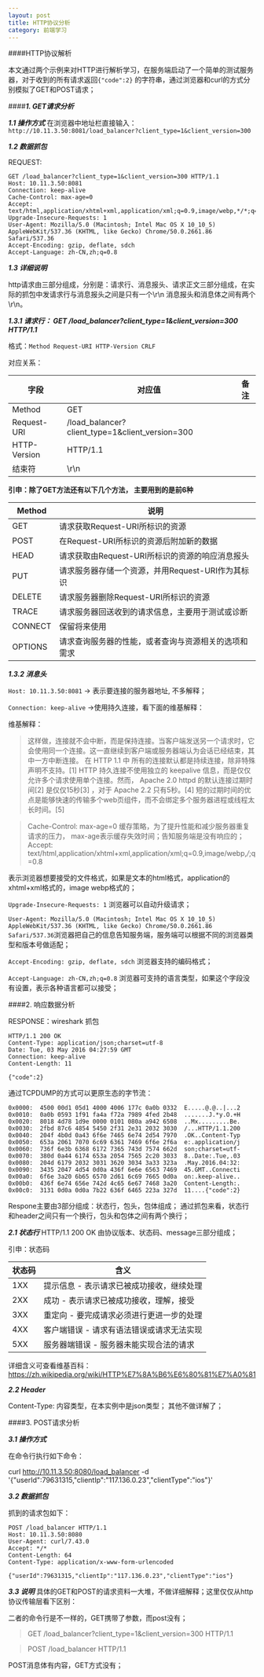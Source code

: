 ```yaml
---
layout: post
title: HTTP协议分析
category: 前端学习
---
```



####HTTP协议解析

本文通过两个示例来对HTTP进行解析学习，在服务端启动了一个简单的测试服务器，对于收到的所有请求返回```{"code":2}``` 的字符串，通过浏览器和curl的方式分别模拟了GET和POST请求；
    
####***1. GET请求分析***

***1.1 操作方式***
在浏览器中地址栏直接输入：```http://10.11.3.50:8081/load_balancer?client_type=1&client_version=300```

***1.2 数据抓包***

REQUEST:

```
GET /load_balancer?client_type=1&client_version=300 HTTP/1.1
Host: 10.11.3.50:8081
Connection: keep-alive
Cache-Control: max-age=0
Accept: text/html,application/xhtml+xml,application/xml;q=0.9,image/webp,*/*;q=0.8
Upgrade-Insecure-Requests: 1
User-Agent: Mozilla/5.0 (Macintosh; Intel Mac OS X 10_10_5) AppleWebKit/537.36 (KHTML, like Gecko) Chrome/50.0.2661.86 Safari/537.36
Accept-Encoding: gzip, deflate, sdch
Accept-Language: zh-CN,zh;q=0.8
```

***1.3 详细说明***

http请求由三部分组成，分别是：请求行、消息报头、请求正文三部分组成，在实际的抓包中发请求行与消息报头之间是只有一个\r\n 消息报头和消息体之间有两个\r\n。

***1.3.1 请求行： GET /load_balancer?client_type=1&client_version=300 HTTP/1.1***

格式：`Method Request-URI HTTP-Version CRLF`

对应关系：

|字段|对应值|备注|
|---|---|---|
|Method|GET|
|Request-URI|/load_balancer?client_type=1&client_version=300|
|HTTP-Version|HTTP/1.1|
|结束符|\r\n|

**引申：除了GET方法还有以下几个方法， 主要用到的是前6种**

|Method|说明|
|---|---|
|GET     |请求获取Request-URI所标识的资源 |
|POST    |在Request-URI所标识的资源后附加新的数据|
|HEAD    |请求获取由Request-URI所标识的资源的响应消息报头|
|PUT     |请求服务器存储一个资源，并用Request-URI作为其标识|
|DELETE  |请求服务器删除Request-URI所标识的资源|
|TRACE   |请求服务器回送收到的请求信息，主要用于测试或诊断|
|CONNECT |保留将来使用|
|OPTIONS |请求查询服务器的性能，或者查询与资源相关的选项和需求|

***1.3.2 消息头***

`Host: 10.11.3.50:8081` -> 表示要连接的服务器地址, 不多解释；

`Connection: keep-alive` ->使用持久连接，看下面的维基解释：

维基解释：

> 这样做，连接就不会中断，而是保持连接。当客户端发送另一个请求时，它会使用同一个连接。这一直继续到客户端或服务器端认为会话已经结束，其中一方中断连接。
> 在 HTTP 1.1 中 所有的连接默认都是持续连接，除非特殊声明不支持。[1] HTTP 持久连接不使用独立的 keepalive 信息，而是仅仅允许多个请求使用单个连接。然而， Apache 2.0 httpd 的默认连接过期时间[2] 是仅仅15秒[3] ，对于 Apache 2.2 只有5秒。[4] 短的过期时间的优点是能够快速的传输多个web页组件，而不会绑定多个服务器进程或线程太长时间。[5]

> Cache-Control: max-age=0 缓存策略，为了提升性能和减少服务器重复请求的压力， max-age表示缓存失效时间；告知服务端是没有响应的；
> Accept: text/html,application/xhtml+xml,application/xml;q=0.9,image/webp,*/*;q=0.8

表示浏览器想要接受的文件格式，如果是文本的html格式，application的xhtml+xml格式的，image webp格式的；

`Upgrade-Insecure-Requests: 1` 浏览器可以自动升级请求；

`User-Agent: Mozilla/5.0 (Macintosh; Intel Mac OS X 10_10_5) AppleWebKit/537.36 (KHTML, like Gecko) Chrome/50.0.2661.86 Safari/537.36`浏览器把自己的信息告知服务端，服务端可以根据不同的浏览器类型和版本号做适配；

`Accept-Encoding: gzip, deflate, sdch` 浏览器支持的编码格式；

`Accept-Language: zh-CN,zh;q=0.8`  浏览器可支持的语言类型，如果这个字段没有设置，表示各种语言都可以接受；

####2. 响应数据分析

RESPONSE：wireshark 抓包

    HTTP/1.1 200 OK
    Content-Type: application/json;charset=utf-8
    Date: Tue, 03 May 2016 04:27:59 GMT
    Connection: keep-alive
    Content-Length: 11
    
    {"code":2}

通过TCPDUMP的方式可以更原生态的字节流：

	0x0000:  4500 00d1 05d1 4000 4006 177c 0a0b 0332  E.....@.@..|...2
	0x0010:  0a0b 0593 1f91 fa4a f72a 7989 4fed 2b48  .......J.*y.O.+H
	0x0020:  8018 4d78 1d9e 0000 0101 080a a942 6508  ..Mx.........Be.
	0x0030:  2fbd 87c6 4854 5450 2f31 2e31 2032 3030  /...HTTP/1.1.200
	0x0040:  204f 4b0d 0a43 6f6e 7465 6e74 2d54 7970  .OK..Content-Typ
	0x0050:  653a 2061 7070 6c69 6361 7469 6f6e 2f6a  e:.application/j
	0x0060:  736f 6e3b 6368 6172 7365 743d 7574 662d  son;charset=utf-
	0x0070:  380d 0a44 6174 653a 2054 7565 2c20 3033  8..Date:.Tue,.03
	0x0080:  204d 6179 2032 3031 3620 3034 3a33 323a  .May.2016.04:32:
	0x0090:  3435 2047 4d54 0d0a 436f 6e6e 6563 7469  45.GMT..Connecti
	0x00a0:  6f6e 3a20 6b65 6570 2d61 6c69 7665 0d0a  on:.keep-alive..
	0x00b0:  436f 6e74 656e 742d 4c65 6e67 7468 3a20  Content-Length:.
	0x00c0:  3131 0d0a 0d0a 7b22 636f 6465 223a 327d  11....{"code":2}
	
Respone主要由3部分组成：状态行，包头，包体组成； 通过抓包来看，状态行和header之间只有一个换行，包头和包体之间有两个换行；

***2.1 状态行***
HTTP/1.1 200 OK   由协议版本、状态码、message三部分组成；

引申：状态码

|状态码|含义|
|---|---|
|1XX |提示信息 - 表示请求已被成功接收，继续处理|
|2XX |成功 - 表示请求已被成功接收，理解，接受|
|3XX |重定向 - 要完成请求必须进行更进一步的处理|
|4XX |客户端错误 - 请求有语法错误或请求无法实现|
|5XX |服务器端错误 - 服务器未能实现合法的请求|

详细含义可查看维基百科：
https://zh.wikipedia.org/wiki/HTTP%E7%8A%B6%E6%80%81%E7%A0%81

***2.2 Header***

Content-Type: 内容类型，在本实例中是json类型；
其他不做详解了；

####3. POST请求分析

***3.1 操作方式***

在命令行执行如下命令：

curl http://10.11.3.50:8080/load_balancer -d '{"userId":79631315,"clientIp":"117.136.0.23","clientType":"ios"}'

***3.2 数据抓包***

抓到的请求包如下：

```
POST /load_balancer HTTP/1.1
Host: 10.11.3.50:8080
User-Agent: curl/7.43.0
Accept: */*
Content-Length: 64
Content-Type: application/x-www-form-urlencoded

{"userId":79631315,"clientIp":"117.136.0.23","clientType":"ios"}
```

***3.3 说明***
具体的GET和POST的请求资料一大堆，不做详细解释；这里仅仅从http协议传输层看下区别：

二者的命令行是不一样的，GET携带了参数，而post没有；

> GET /load_balancer?client_type=1&client_version=300 HTTP/1.1

> POST /load_balancer HTTP/1.1 

POST消息体有内容，GET方式没有；



